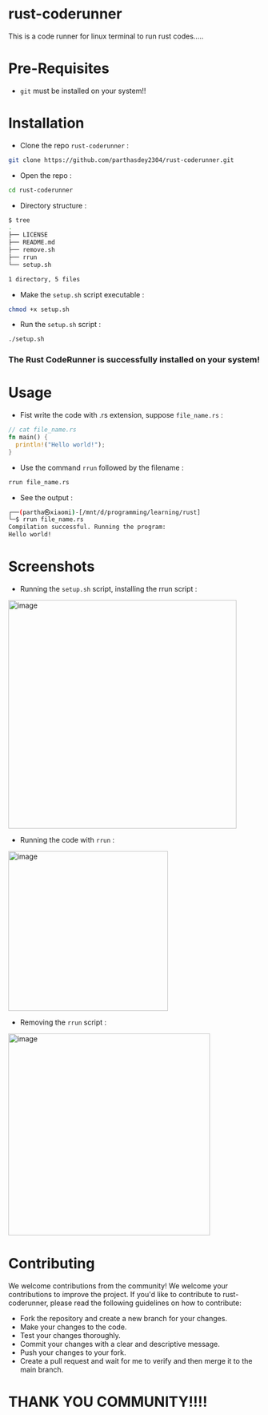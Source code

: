 # rust-coderunner
This is a code runner for linux terminal to run rust codes.....

# Pre-Requisites
+ `git` must be installed on your system!!

# Installation
+ Clone the repo `rust-coderunner` :
``` sh
git clone https://github.com/parthasdey2304/rust-coderunner.git
```

+ Open the repo :
``` sh
cd rust-coderunner
```

+ Directory structure :
``` sh
$ tree
.
├── LICENSE
├── README.md
├── remove.sh
├── rrun
└── setup.sh

1 directory, 5 files
```

+ Make the `setup.sh` script executable :
``` sh
chmod +x setup.sh
```

+ Run the `setup.sh` script :
``` sh
./setup.sh
```

### The Rust CodeRunner is successfully installed on your system!

# Usage
+ Fist write the code with .rs extension, suppose `file_name.rs` :
``` rs
// cat file_name.rs
fn main() {
  println!("Hello world!");
}
```

+ Use the command `rrun` followed by the filename :
``` sh
rrun file_name.rs
```

+ See the output :
``` sh
┌──(partha㉿xiaomi)-[/mnt/d/programming/learning/rust]
└─$ rrun file_name.rs
Compilation successful. Running the program:
Hello world!
```

# Screenshots 
+ Running the `setup.sh` script, installing the rrun script :
<img width="456" alt="image" src="https://github.com/parthasdey2304/rust-coderunner/assets/131694386/2346a26a-a4c8-49a8-a9f6-364c0aa62cb1">


+ Running the code with `rrun` :
<img width="319" alt="image" src="https://github.com/parthasdey2304/rust-coderunner/assets/131694386/4ca60cde-61d1-445c-ae9e-3a328b09a053">


+ Removing the `rrun` script :
<img width="403" alt="image" src="https://github.com/parthasdey2304/rust-coderunner/assets/131694386/419808eb-dcea-443d-a28a-2bf2ac86146a">


# Contributing
We welcome contributions from the community! We welcome your contributions to improve the project. If you'd like to contribute to rust-coderunner, please read the following guidelines on how to contribute:
+ Fork the repository and create a new branch for your changes.
+ Make your changes to the code.
+ Test your changes thoroughly.
+ Commit your changes with a clear and descriptive message.
+ Push your changes to your fork.
+ Create a pull request and wait for me to verify and then merge it to the main branch.

# THANK YOU COMMUNITY!!!!
 
